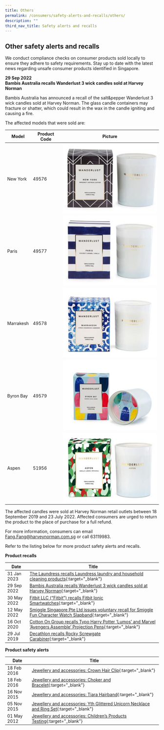 ```yaml
---
title: Others
permalink: /consumers/safety-alerts-and-recalls/others/
description: ""
third_nav_title: Safety alerts and recalls
---
```

## Other safety alerts and recalls
We conduct compliance checks on consumer products sold locally to ensure they adhere to safety requirements. Stay up to date with the latest news regarding unsafe consumer products identified in Singapore.

**29 Sep 2022**<br>
**Bambis Australia recalls Wanderlust 3 wick candles sold at Harvey Norman**<br>

Bambis Australia has announced a recall of the salt&pepper Wanderlust 3 wick candles sold at Harvey Norman. The glass candle containers may fracture or shatter, which could result in the wax in the candle igniting and causing a fire.

The affected models that were sold are:


| Model | Product Code | Picture |
| -------- | -------- | -------- |
| New York     | 49576     | <img src="/images/product-safety-alerts-and-recalls/recreational-products/Picture1.png" alt="New York" style="width:388px;height:228px;"><br>     |
| Paris     | 49577     | <img src="/images/product-safety-alerts-and-recalls/recreational-products/Picture2.png" alt="Paris" style="width:388px;height:228px;"><br>     |
| Marrakesh     | 49578     | <img src="/images/product-safety-alerts-and-recalls/recreational-products/Picture3.png" alt="Marrakesh" style="width:388px;height:228px;"><br>     |
| Byron Bay     | 49579     | <img src="/images/product-safety-alerts-and-recalls/recreational-products/Picture4.png" alt="Byron Bay" style="width:388px;height:228px;"><br>     |
| Aspen     | 51956     | <img src="/images/product-safety-alerts-and-recalls/recreational-products/Picture5.png" alt="Aspen" style="width:388px;height:228px;"><br>     |

The affected candles were sold at Harvey Norman retail outlets between 18 September 2019 and 23 July 2022. Affected consumers are urged to return the product to the place of purchase for a full refund.

For more information, consumers can email Fang.Fang@harveynorman.com.sg or call 63119983.


Refer to the listing below for more product safety alerts and recalls.

**Product recalls**

|Date|Title|
|---|---|
|31 Jan 2023|[The Laundress recalls Laundress laundry and household cleaning products](/files/product-safety-alerts-and-recalls/recreational-products/others-recall-2023-01-31-the-laundress.pdf){:target="_blank"}|
|29 Sep 2022|[Bambis Australia recalls Wanderlust 3 wick candles sold at Harvey Norman](/files/product-safety-alerts-and-recalls/recreational-products/recreational-products-recall-2022-09-29-Bambis-Australia-recalls-Wanderlust-3-wick-candles.pdf){:target="_blank"}|
|30 May 2022|[Fitbit LLC (“Fitbit”) recalls Fitbit Ionic Smartwatches](/files/product-safety-alerts-and-recalls/recreational-products/recreational-products-recall-2022-05-30-Fitbit-recalls-Fitbit-Ionic-Smartwatches.pdf){:target="_blank"}|
|12 May 2022|[Smiggle Singapore Pte Ltd issues voluntary recall for Smiggle Fun Character Watch Slapband](/files/product-safety-alerts-and-recalls/children-products/Smiggle-watch-12-May-2022.pdf){:target="_blank"}|
|16 Oct 2020 &nbsp; &nbsp; |[Cotton On Group recalls Typo Harry Potter ‘Lumos’ and Marvel ‘Avengers Assemble’ Projection Pens](/files/product-safety-alerts-and-recalls/children-products/children-products-recall-2020-10-16-cotton-on-group-recalls-typo-harry-potter-projection-pens.pdf){:target="_blank"}|
|29 Jul 2019|[Decathlon recalls Rocky Screwgate Carabiner](/files/product-safety-alerts-and-recalls/recreational-products/recreational-products-recall-2019-07-29-decathlon-recalls-rocky-screwgate-carabiner.pdf){:target="_blank"}|

**Product safety alerts**

|Date|Title|
|---|---|
|18 Feb 2016|[Jewellery and accessories: Crown Hair Clip](/files/product-safety-alerts-and-recalls/children-products/children-products-alert-2016-02-18-crown-hair-clip.pdf){:target="_blank"}|
|18 Feb 2016|[Jewellery and accessories: Choker and Bracelet](/files/product-safety-alerts-and-recalls/children-products/children-products-alert-2016-02-18-choker-and-bracelet.pdf){:target="_blank"}|
|16 Nov 2015|[Jewellery and accessories: Tiara Hairband](/files/product-safety-alerts-and-recalls/children-products/children-products-alert-2015-11-16-tiara-hairband.pdf){:target="_blank"}|
|05 Nov 2015|[Jewellery and accessories: Yth Glittered Unicorn Necklace and Ring Set](/files/product-safety-alerts-and-recalls/children-products/children-products-alert-2015-11-05-yth-glittered-unicorn-necklace-and-ring-set.pdf){:target="_blank"}|
|01 May 2012|[Jewellery and accessories: Children’s Products Testing](/files/product-safety-alerts-and-recalls/children-products/children-products-alert-2012-05-01-children-products-testing.pdf){:target="_blank"}|